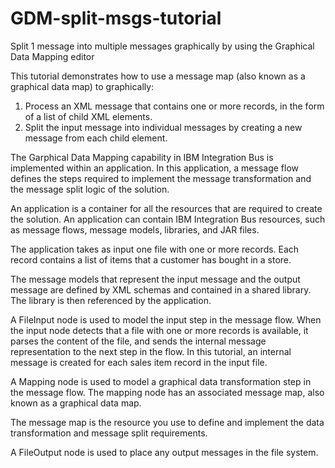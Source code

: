 # GDM-split-msgs-tutorial
Split 1 message into multiple messages graphically by using the Graphical Data Mapping editor

This tutorial demonstrates how to use a message map (also known as a graphical data map) to graphically:
1. Process an XML message that contains one or more records, in the form of a list of child XML elements. 
2. Split the input message into individual messages by creating a new message from each child element. 

The Garphical Data Mapping capability in IBM Integration Bus is implemented within an application. In this application, a message flow defines the steps required to implement the message transformation and the message split logic of the solution.

An application is a container for all the resources that are required to create the solution. An application can contain IBM Integration Bus resources, such as message flows, message models, libraries, and JAR files.

The application takes as input one file with one or more records. Each record contains a list of items that a customer has bought in a store.

The message models that represent the input message and the output message are defined by XML schemas and contained in a shared library. The library is then referenced by the application.

A FileInput node is used to model the input step in the message flow. When the input node detects that a file with one or more records is available, it parses the content of the file, and sends the internal message representation to the next step in the flow. In this tutorial, an internal message is created for each sales item record in the input file.

A Mapping node is used to model a graphical data transformation step in the message flow. The mapping node has an associated message map, also known as a graphical data map.

The message map is the resource you use to define and implement the data transformation and message split requirements.

A FileOutput node is used to place any output messages in the file system.
